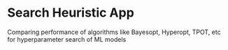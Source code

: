 # Search Heuristic App
Comparing performance of algorithms like Bayesopt, Hyperopt, TPOT, etc for hyperparameter search of ML models  
